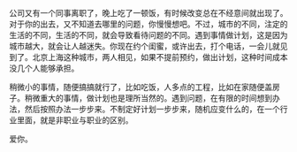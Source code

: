 公司又有一个同事离职了，晚上吃了一顿饭，有时候改变总在不经意间就出现了。
对于你的出去，又不知道去哪里的问题，你慢慢想吧。不过，城市的不同，注定的生活的不同，生活的不同，就会导致看待问题的不同。遇到事情做计划，这是因为城市越大，就会让人越迷失。你现在约个闺蜜，或许出去，打个电话，一会儿就见到了。北京上海这种城市，两人相见，如果不提前预约，做出计划，这种时间成本没几个人能够承担。

稍微小的事情，随便搞搞就行了，比如吃饭，人多点的工程，比如在家随便盖房子。稍微重大的事情，做计划也是理所当然的。遇到问题，在有限的时间想到办法，然后按照办法一步步来。不制定好计划一步步来，随机应变什么的，在一个行业里面，就是非职业与职业的区别。

爱你。
